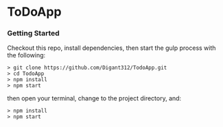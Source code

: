 # ToDoApp

### Getting Started

Checkout this repo, install dependencies, then start the gulp process with the following:

```
> git clone https://github.com/Digant312/TodoApp.git
> cd TodoApp
> npm install
> npm start
```

then open your terminal, change to the project directory, and:

```
> npm install
> npm start
```
